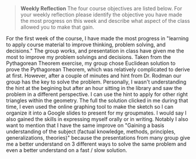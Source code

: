 >**Weekly Reflection**
The four course objectives are listed below. For your weekly reflection please identify the objective you have made the most progress on this week and describe what aspect of the class allowed you to make that gain.

For the first week of the course, I have made the most progress in "learning to apply course material to improve thinking, problem solving, and decisions." The group works, and presentation in class have given me the most to improve my problem solvings and decisions. Taken from the Pythagorean Theorem exercise, my group chose Euclidean solution to prove the Pythagorean Theorem, which was relatively complicated to derive at first. However, after a couple of minutes and hint from Dr. Rodman our group has the key to solve the problem. Personally, I wasn't understanding the hint at the begining but after an hour sitting in the library and saw the problem in a different perspective. I can use the hint to apply for other right triangles within the geometry. The full the solution clicked in me during that time, I even used the online graphing tool to make the sketch so I can organize it into a Google slides to present for my groupmates. I would say I also gained the skills in expressing myself orally or in writing. Notably I also want to mention that I have the same improve on "Gaining a basis understanding of the subject (factual knowledge, methods, principles, generalizations, theories)" because the presentations from many group give me a better understand on 3 different ways to solve the same problem and even a better understand on a fast / slow solution. 